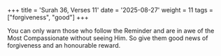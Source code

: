 +++
title = 'Surah 36, Verses 11'
date = '2025-08-27'
weight = 11
tags = ["forgiveness", "good"]
+++

You can only warn those who follow the Reminder and are in awe of the Most Compassionate without seeing Him. So give them good news of forgiveness and an honourable reward.
